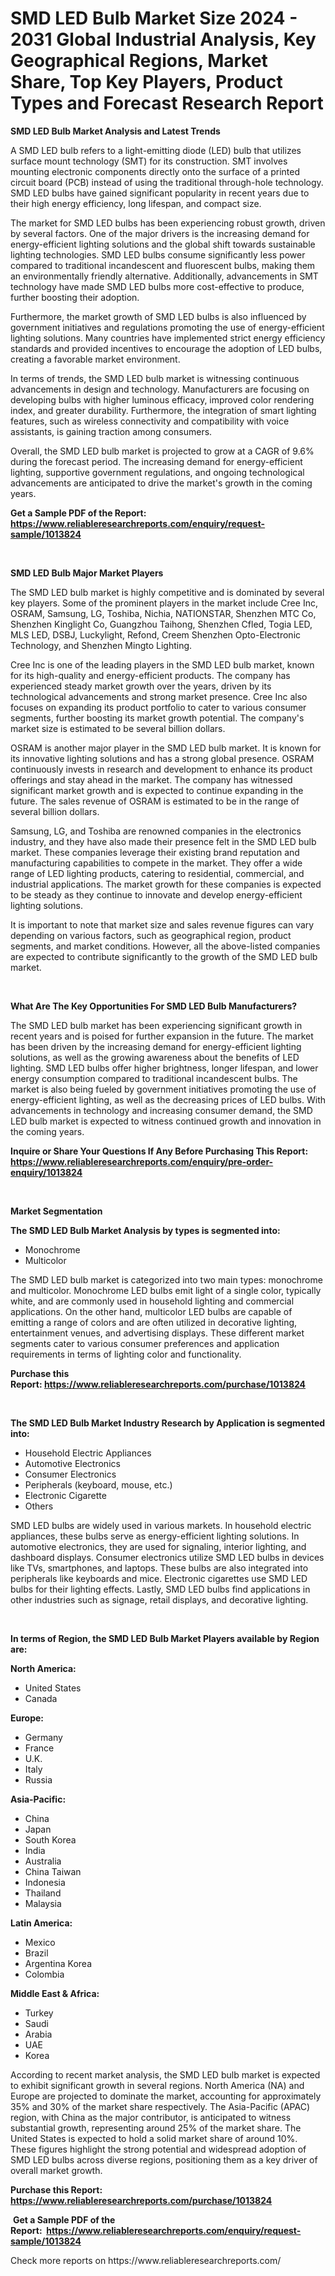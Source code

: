 <p><h1>SMD LED Bulb Market Size 2024 - 2031 Global Industrial Analysis, Key Geographical Regions, Market Share, Top Key Players, Product Types and Forecast Research Report</h1></p><p><strong>SMD LED Bulb Market Analysis and Latest Trends</strong></p>
<p><p>A SMD LED bulb refers to a light-emitting diode (LED) bulb that utilizes surface mount technology (SMT) for its construction. SMT involves mounting electronic components directly onto the surface of a printed circuit board (PCB) instead of using the traditional through-hole technology. SMD LED bulbs have gained significant popularity in recent years due to their high energy efficiency, long lifespan, and compact size.</p><p>The market for SMD LED bulbs has been experiencing robust growth, driven by several factors. One of the major drivers is the increasing demand for energy-efficient lighting solutions and the global shift towards sustainable lighting technologies. SMD LED bulbs consume significantly less power compared to traditional incandescent and fluorescent bulbs, making them an environmentally friendly alternative. Additionally, advancements in SMT technology have made SMD LED bulbs more cost-effective to produce, further boosting their adoption.</p><p>Furthermore, the market growth of SMD LED bulbs is also influenced by government initiatives and regulations promoting the use of energy-efficient lighting solutions. Many countries have implemented strict energy efficiency standards and provided incentives to encourage the adoption of LED bulbs, creating a favorable market environment.</p><p>In terms of trends, the SMD LED bulb market is witnessing continuous advancements in design and technology. Manufacturers are focusing on developing bulbs with higher luminous efficacy, improved color rendering index, and greater durability. Furthermore, the integration of smart lighting features, such as wireless connectivity and compatibility with voice assistants, is gaining traction among consumers.</p><p>Overall, the SMD LED bulb market is projected to grow at a CAGR of 9.6% during the forecast period. The increasing demand for energy-efficient lighting, supportive government regulations, and ongoing technological advancements are anticipated to drive the market's growth in the coming years.</p></p>
<p><strong>Get a Sample PDF of the Report:&nbsp; <a href="https://www.reliableresearchreports.com/enquiry/request-sample/1013824">https://www.reliableresearchreports.com/enquiry/request-sample/1013824</a></strong></p>
<p>&nbsp;</p>
<p><strong>SMD LED Bulb Major Market Players</strong></p>
<p><p>The SMD LED bulb market is highly competitive and is dominated by several key players. Some of the prominent players in the market include Cree Inc, OSRAM, Samsung, LG, Toshiba, Nichia, NATIONSTAR, Shenzhen MTC Co, Shenzhen Kinglight Co, Guangzhou Taihong, Shenzhen Cfled, Togia LED, MLS LED, DSBJ, Luckylight, Refond, Creem Shenzhen Opto-Electronic Technology, and Shenzhen Mingto Lighting.</p><p>Cree Inc is one of the leading players in the SMD LED bulb market, known for its high-quality and energy-efficient products. The company has experienced steady market growth over the years, driven by its technological advancements and strong market presence. Cree Inc also focuses on expanding its product portfolio to cater to various consumer segments, further boosting its market growth potential. The company's market size is estimated to be several billion dollars.</p><p>OSRAM is another major player in the SMD LED bulb market. It is known for its innovative lighting solutions and has a strong global presence. OSRAM continuously invests in research and development to enhance its product offerings and stay ahead in the market. The company has witnessed significant market growth and is expected to continue expanding in the future. The sales revenue of OSRAM is estimated to be in the range of several billion dollars.</p><p>Samsung, LG, and Toshiba are renowned companies in the electronics industry, and they have also made their presence felt in the SMD LED bulb market. These companies leverage their existing brand reputation and manufacturing capabilities to compete in the market. They offer a wide range of LED lighting products, catering to residential, commercial, and industrial applications. The market growth for these companies is expected to be steady as they continue to innovate and develop energy-efficient lighting solutions.</p><p>It is important to note that market size and sales revenue figures can vary depending on various factors, such as geographical region, product segments, and market conditions. However, all the above-listed companies are expected to contribute significantly to the growth of the SMD LED bulb market.</p></p>
<p>&nbsp;</p>
<p><strong>What Are The Key Opportunities For SMD LED Bulb Manufacturers?</strong></p>
<p><p>The SMD LED bulb market has been experiencing significant growth in recent years and is poised for further expansion in the future. The market has been driven by the increasing demand for energy-efficient lighting solutions, as well as the growing awareness about the benefits of LED lighting. SMD LED bulbs offer higher brightness, longer lifespan, and lower energy consumption compared to traditional incandescent bulbs. The market is also being fueled by government initiatives promoting the use of energy-efficient lighting, as well as the decreasing prices of LED bulbs. With advancements in technology and increasing consumer demand, the SMD LED bulb market is expected to witness continued growth and innovation in the coming years.</p></p>
<p><strong>Inquire or Share Your Questions If Any Before Purchasing This Report: <a href="https://www.reliableresearchreports.com/enquiry/pre-order-enquiry/1013824">https://www.reliableresearchreports.com/enquiry/pre-order-enquiry/1013824</a></strong></p>
<p>&nbsp;</p>
<p><strong>Market Segmentation</strong></p>
<p><strong>The SMD LED Bulb Market Analysis by types is segmented into:</strong></p>
<p><ul><li>Monochrome</li><li>Multicolor</li></ul></p>
<p><p>The SMD LED bulb market is categorized into two main types: monochrome and multicolor. Monochrome LED bulbs emit light of a single color, typically white, and are commonly used in household lighting and commercial applications. On the other hand, multicolor LED bulbs are capable of emitting a range of colors and are often utilized in decorative lighting, entertainment venues, and advertising displays. These different market segments cater to various consumer preferences and application requirements in terms of lighting color and functionality.</p></p>
<p><strong>Purchase this Report:&nbsp;<a href="https://www.reliableresearchreports.com/purchase/1013824">https://www.reliableresearchreports.com/purchase/1013824</a></strong></p>
<p>&nbsp;</p>
<p><strong>The SMD LED Bulb Market Industry Research by Application is segmented into:</strong></p>
<p><ul><li>Household Electric Appliances</li><li>Automotive Electronics</li><li>Consumer Electronics</li><li>Peripherals (keyboard, mouse, etc.)</li><li>Electronic Cigarette</li><li>Others</li></ul></p>
<p><p>SMD LED bulbs are widely used in various markets. In household electric appliances, these bulbs serve as energy-efficient lighting solutions. In automotive electronics, they are used for signaling, interior lighting, and dashboard displays. Consumer electronics utilize SMD LED bulbs in devices like TVs, smartphones, and laptops. These bulbs are also integrated into peripherals like keyboards and mice. Electronic cigarettes use SMD LED bulbs for their lighting effects. Lastly, SMD LED bulbs find applications in other industries such as signage, retail displays, and decorative lighting.</p></p>
<p>&nbsp;</p>
<p><strong>In terms of Region, the SMD LED Bulb Market Players available by Region are:</strong></p>
<p>
    <p> <strong> North America: </strong>
        <ul>
            <li>United States</li>
            <li>Canada</li>
        </ul>
        </p> 
    <p> <strong> Europe: </strong>
        <ul>
            <li>Germany</li>
            <li>France</li>
            <li>U.K.</li>
            <li>Italy</li>
            <li>Russia</li>
        </ul>
        </p> 
    <p> <strong> Asia-Pacific: </strong>
        <ul>
            <li>China</li>
            <li>Japan</li>
            <li>South Korea</li>
            <li>India</li>
            <li>Australia</li>
            <li>China Taiwan</li>
            <li>Indonesia</li>
            <li>Thailand</li>
            <li>Malaysia</li>
        </ul>
        </p> 
    <p> <strong> Latin America: </strong>
        <ul>
            <li>Mexico</li>
            <li>Brazil</li>
            <li>Argentina Korea</li>
            <li>Colombia</li>
        </ul>
        </p> 
    <p> <strong> Middle East & Africa: </strong>
        <ul>
            <li>Turkey</li>
            <li>Saudi</li>
            <li>Arabia</li>
            <li>UAE</li>
            <li>Korea</li>
        </ul>
    </p>
    </p>
<p><p>According to recent market analysis, the SMD LED bulb market is expected to exhibit significant growth in several regions. North America (NA) and Europe are projected to dominate the market, accounting for approximately 35% and 30% of the market share respectively. The Asia-Pacific (APAC) region, with China as the major contributor, is anticipated to witness substantial growth, representing around 25% of the market share. The United States is expected to hold a solid market share of around 10%. These figures highlight the strong potential and widespread adoption of SMD LED bulbs across diverse regions, positioning them as a key driver of overall market growth.</p></p>
<p><strong>Purchase this Report: <a href="https://www.reliableresearchreports.com/purchase/1013824">https://www.reliableresearchreports.com/purchase/1013824</a></strong></p>
<p>&nbsp;<strong>Get a Sample PDF of the Report:&nbsp;&nbsp;<a href="https://www.reliableresearchreports.com/enquiry/request-sample/1013824">https://www.reliableresearchreports.com/enquiry/request-sample/1013824</a></strong></p>
<p><strong></strong></p>
<p>Check more reports on https://www.reliableresearchreports.com/</p>